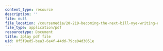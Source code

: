 ```yaml
---
content_type: resource
description: ''
file: null
file_location: /coursemedia/20-219-becoming-the-next-bill-nye-writing-and-hosting-the-educational-show-january-iap-2015/0f5f9ed5bea36e4f44dd79ce94d3051e_PXPZpFHd9Lg.pdf
file_type: application/pdf
resourcetype: Document
title: 3play pdf file
uid: 0f5f9ed5-bea3-6e4f-44dd-79ce94d3051e
---
```

